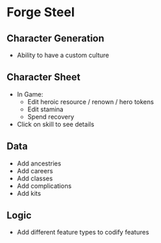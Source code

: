 # Forge Steel

## Character Generation

* Ability to have a custom culture

## Character Sheet

* In Game:
  * Edit heroic resource / renown / hero tokens
  * Edit stamina
  * Spend recovery
* Click on skill to see details

## Data

* Add ancestries
* Add careers
* Add classes
* Add complications
* Add kits

## Logic

* Add different feature types to codify features
